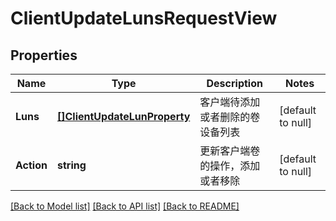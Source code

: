 # ClientUpdateLunsRequestView

## Properties
Name | Type | Description | Notes
------------ | ------------- | ------------- | -------------
**Luns** | [**[]ClientUpdateLunProperty**](ClientUpdateLunProperty.md) | 客户端待添加或者删除的卷设备列表 | [default to null]
**Action** | **string** | 更新客户端卷的操作，添加或者移除 | [default to null]

[[Back to Model list]](../README.md#documentation-for-models) [[Back to API list]](../README.md#documentation-for-api-endpoints) [[Back to README]](../README.md)


